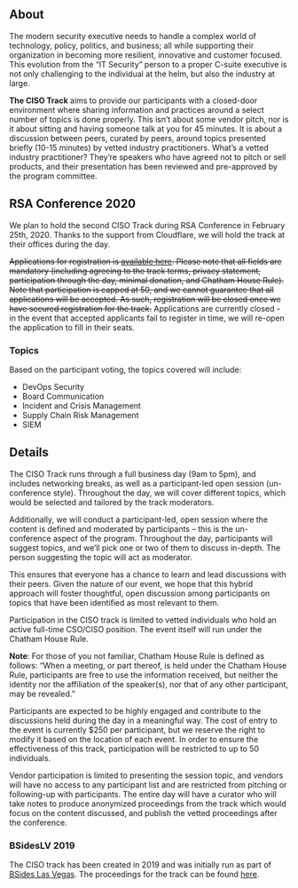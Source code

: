 ## About

The modern security executive needs to handle a complex world of technology, policy, politics, and business; all while supporting their organization in becoming more resilient, innovative and customer focused. This evolution from the “IT Security” person to a proper C-suite executive is not only challenging to the individual at the helm, but also the industry at large.

**The CISO Track** aims to provide our participants with a closed-door environment where sharing information and practices around a select number of topics is done properly. This isn’t about some vendor pitch, nor is it about sitting and having someone talk at you for 45 minutes. It is about a discussion between peers, curated by peers, around topics presented briefly (10-15 minutes) by vetted industry practitioners. What’s a vetted industry practitioner? They’re speakers who have agreed not to pitch or sell products, and their presentation has been reviewed and pre-approved by the program committee.

## RSA Conference 2020
We plan to hold the second CISO Track during RSA Conference in February 25th, 2020. Thanks to the support from Cloudflare, we will hold the track at their offices during the day.

~~Applications for registration is [available here](https://forms.gle/kc1uNB8Y8N7KRkL78). Please note that all fields are mandatory (including agreeing to the track terms, privacy statement, participation through the day, minimal donation, and Chatham House Rule). Note that participation is capped at 50, and we cannot guarantee that all applications will be accepted. As such, registration will be closed once we have secured registration for the track.~~
Applications are currently closed - in the event that accepted applicants fail to register in time, we will re-open the application to fill in their seats.

### Topics ###
Based on the participant voting, the topics covered will include:
+ DevOps Security
+ Board Communication
+ Incident and Crisis Management
+ Supply Chain Risk Management
+ SIEM

## Details

The CISO Track runs through a full business day (9am to 5pm), and includes networking breaks, as well as a participant-led open session (un-conference style). Throughout the day, we will cover different topics, which would be selected and tailored by the track moderators.

Additionally, we will conduct a participant-led, open session where the content is defined and moderated by participants – this is the un-conference aspect of the program. Throughout the day, participants will suggest topics, and we’ll pick one or two of them to discuss in-depth. The person suggesting the topic will act as moderator.

This ensures that everyone has a chance to learn and lead discussions with their peers. Given the nature of our event, we hope that this hybrid approach will foster thoughtful, open discussion among participants on topics that have been identified as most relevant to them.

Participation in the CISO track is limited to vetted individuals who hold an active full-time CSO/CISO position. The event itself will run  under the Chatham House Rule.

**Note**: For those of you not familiar, Chatham House Rule is defined as follows: “When a meeting, or part thereof, is held under the Chatham House Rule, participants are free to use the information received, but neither the identity nor the affiliation of the speaker(s), nor that of any other participant, may be revealed.”

Participants are expected to be highly engaged and contribute to the discussions held during the day in a meaningful way. The cost of entry to the event is currently $250 per participant, but we reserve the right to modify it based on the location of each event. In order to ensure the effectiveness of this track, participation will be restricted to up to 50 individuals.

Vendor participation is limited to presenting the session topic, and vendors will have no access to any participant list and are restricted from pitching or following-up with participants. The entire day will have a curator who will take notes to produce anonymized proceedings from the track which would focus on the content discussed, and publish the vetted proceedings after the conference.

### BSidesLV 2019
The CISO track has been created in 2019 and was initially run as part of [BSides Las Vegas](https://www.bsideslv.org/ciso-track/).
The proceedings for the track can be found [here](CISO%20Track%20-%20BSidesLV%202019.pdf).

